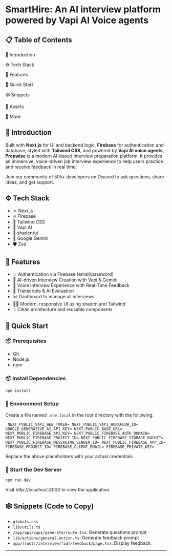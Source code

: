 <p align="center">
  <h1>SmartHire: An AI interview platform powered by Vapi AI Voice agents
  </h1>
  
</p>

<h2>📋 Table of Contents</h2>

🤖 Introduction

⚙️ Tech Stack

🔋 Features

🤸 Quick Start

🕸️ Snippets

🔗 Assets

🚀 More

<h2>🤖 Introduction</h2> <p> Built with <strong>Next.js</strong> for UI and backend logic, <strong>Firebase</strong> for authentication and database, styled with <strong>Tailwind CSS</strong>, and powered by <strong>Vapi AI voice agents</strong>, <strong>Prepwise</strong> is a modern AI-based interview preparation platform. It provides an immersive, voice-driven job interview experience to help users practice and receive feedback in real time. </p> <p> Join our community of 50k+ developers on Discord to ask questions, share ideas, and get support. </p>  <h2>⚙️ Tech Stack</h2> <ul> <li>⚛️ Next.js</li> <li>🔥 Firebase</li> <li>🎨 Tailwind CSS</li> <li>🎤 Vapi AI</li> <li>🧱 shadcn/ui</li> <li>🧠 Google Gemini</li> <li>🛡️ Zod</li> </ul>  <h2>🔋 Features</h2> <ul> <li>✅ Authentication via Firebase (email/password)</li> <li>🧠 AI-driven Interview Creation with Vapi & Gemini</li> <li>📢 Voice Interview Experience with Real-Time Feedback</li> <li>📄 Transcripts & AI Evaluation</li> <li>📊 Dashboard to manage all interviews</li> <li>🧑‍💼 Modern, responsive UI using shadcn and Tailwind</li> <li>💡 Clean architecture and reusable components</li> </ul>  <h2>🤸 Quick Start</h2> <h3>📦 Prerequisites</h3> <ul> <li>Git</li> <li>Node.js</li> <li>npm</li> </ul>  <h3>📦 Install Dependencies</h3> <pre><code>npm install</code></pre> <h3>🔐 Environment Setup</h3>
Create a file named <code>.env.local</code> in the root directory with the following:

<pre><code> NEXT_PUBLIC_VAPI_WEB_TOKEN= NEXT_PUBLIC_VAPI_WORKFLOW_ID= GOOGLE_GENERATIVE_AI_API_KEY= NEXT_PUBLIC_BASE_URL= NEXT_PUBLIC_FIREBASE_API_KEY= NEXT_PUBLIC_FIREBASE_AUTH_DOMAIN= NEXT_PUBLIC_FIREBASE_PROJECT_ID= NEXT_PUBLIC_FIREBASE_STORAGE_BUCKET= NEXT_PUBLIC_FIREBASE_MESSAGING_SENDER_ID= NEXT_PUBLIC_FIREBASE_APP_ID= FIREBASE_PROJECT_ID= FIREBASE_CLIENT_EMAIL= FIREBASE_PRIVATE_KEY= </code></pre>
Replace the above placeholders with your actual credentials.

<h3>🚀 Start the Dev Server</h3> <pre><code>npm run dev</code></pre>
Visit http://localhost:3000 to view the application.

 <h2>🕸️ Snippets (Code to Copy)</h2> <ul> <li><code>globals.css</code></li> <li><code>lib/utils.ts</code></li> <li><code>/app/api/vapi/generate/route.tsx</code>: Generate questions prompt</li> <li><code>lib/actions/general.action.ts</code>: Generate feedback prompt</li> <li><code>app/(root)/interview/[id]/feedback/page.tsx</code>: Display feedback</li> </ul> <hr/>
